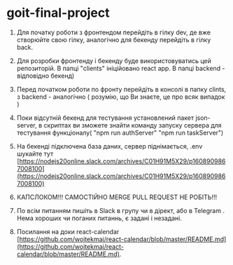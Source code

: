 # goit-final-project

1. Для початку роботи з фронтендом перейдіть в гілку dev, де вже створюйте свою гілку, аналогічно для бекенду перейдіть в гілку back.

2. Для розробки фронтенду і бекенду буде використовуватись цей репозиторій. В папці "clients" ініційовано react app. В папці backend - відповідно бекенд)

3. Перед початком роботи по фронту перейдіть в консолі в папку clints, з backend - аналогічно ( розумію, що Ви знаєте, це про всяк випадок )

4. Поки відсутній бекенд для тестування установлений пакет json-server, в скриптах ви зможете знайти команду запуску сервера для тестування функціоналу( "npm run authServer"
    "npm run taskServer")

5. На бекенді підключена база даних, сервер піднімається, .env шукайте тут [https://nodejs20online.slack.com/archives/C01H91M5X29/p1608909867008100](https://nodejs20online.slack.com/archives/C01H91M5X29/p1608909867008100)

6. КАПСЛОКОМ!!! САМОСТІЙНО MERGE PULL REQUEST НЕ РОБІТЬ!!!

7. По всім питанням пишіть в Slack в групу чи в дірект, або в Telegram . Нема хороших чи поганих питаннь, є задані і незадані.

8. Посилання на доки react-calendar [https://github.com/wojtekmaj/react-calendar/blob/master/README.md](https://github.com/wojtekmaj/react-calendar/blob/master/README.md).



